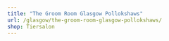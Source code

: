 ```yaml
---
title: "The Groom Room Glasgow Pollokshaws"
url: /glasgow/the-groom-room-glasgow-pollokshaws/
shop: Tiersalon
---
```

